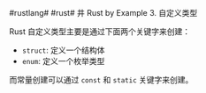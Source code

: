 #rustlang# #rust#
井 Rust by Example 3. 自定义类型

Rust 自定义类型主要是通过下面两个关键字来创建：

* `struct`: 定义一个结构体
* `enum`: 定义一个枚举类型

而常量创建可以通过 `const` 和 `static` 关键字来创建。